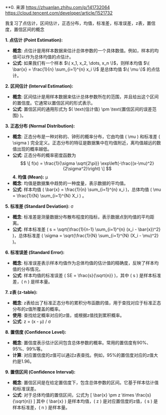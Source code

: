 **0. 来源
https://zhuanlan.zhihu.com/p/141732064
https://cloud.tencent.com/developer/article/1521732 

我复习了点估计，区间估计，正态分布，均值，标准差，标准误差，z表，置信度，置信区间的概念

**1. 点估计 (Point Estimation):**
- **概念**: 点估计是用样本数据来估计总体参数的一个具体数值。例如，样本的均值可以作为总体均值的点估计。
- **公式**: 如果我们有一个样本 $\( x_1, x_2, \dots, x_n \)$，则样本均值 $\( \bar{x} = \frac{1}{n} \sum_{i=1}^{n} x_i \)$ 是总体均值 $\( \mu \)$ 的点估计。

**2. 区间估计 (Interval Estimation):**
- **概念**: 区间估计是用样本数据来估计总体参数所在的范围，并且给出这个区间的置信度。它通常以置信区间的形式表示。
- **公式**: 置信区间的通用形式为 $\( \text{估计值} \pm \text{置信区间的误差范围} \)。

**3. 正态分布 (Normal Distribution):**
- **概念**: 正态分布是一种对称的、钟形的概率分布，它由均值 \( \mu \) 和标准差 \( \sigma \) 完全定义。正态分布的特征是数据集中在均值附近，离均值越远的数值出现的概率越低。
- **公式**: 正态分布的概率密度函数为
$$  \[
  f(x) = \frac{1}{\sigma \sqrt{2\pi}} \exp\left(-\frac{(x-\mu)^2}{2\sigma^2}\right)
  \]
$$
**4. 均值 (Mean):**  μ
- **概念**: 均值是数据集中趋势的一种度量，表示数据的平均值。
- **公式**: 样本均值 \( \bar{x} = \frac{1}{n} \sum_{i=1}^{n} x_i \)，总体均值 \( \mu = \frac{1}{N} \sum_{i=1}^{N} X_i \) 。

**5. 标准差 (Standard Deviation):** σ
- **概念**: 标准差是测量数据分布散布程度的指标，表示数据点到均值的平均距离。
- **公式**: 样本标准差 \( s = \sqrt{\frac{1}{n-1} \sum_{i=1}^{n} (x_i - \bar{x})^2} \)，总体标准差 \( \sigma = \sqrt{\frac{1}{N} \sum_{i=1}^{N} (X_i - \mu)^2} \)。

**6. 标准误差 (Standard Error):**
- **概念**: 标准误差表示样本均值作为总体均值的估计值的精确度，反映了样本均值的分布情况。
- **公式**: 样本均值的标准误差 \( SE = \frac{s}{\sqrt{n}} \)，其中 \( s \) 是样本标准差，\( n \) 是样本量。

**7. z表 (z-table):**
- **概念**: z表给出了标准正态分布的累积分布函数的值，用于查找对应于标准正态分布的z值所覆盖的概率。
- **使用**: 查找给定概率对应的z值，或根据z值找到累积概率。
- **公式**: z = (x - μ) / σ

**8. 置信度 (Confidence Level):**
- **概念**: 置信度表示估计区间包含总体参数的概率。常用的置信度有90%、95%、99%等。
- **计算**: 对应置信度的z值可以通过z表查找。例如，95%的置信度对应的z值大约是1.96。

**9. 置信区间 (Confidence Interval):**
- **概念**: 置信区间是在给定置信度下，包含总体参数的区间。它基于样本估计值和标准误差。
- **公式**: 对于总体均值的置信区间，公式为
  \[
  \bar{x} \pm z \times \frac{s}{\sqrt{n}}
  \]
  其中 \( \bar{x} \) 是样本均值，\( z \) 是对应置信度的z值，\( s \) 是样本标准差，\( n \) 是样本量。
